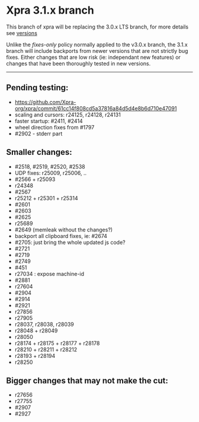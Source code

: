 # Xpra 3.1.x branch
This branch of xpra will be replacing the 3.0.x LTS branch, for more details see [versions](https://github.com/Xpra-org/xpra/wiki/Versions)

Unlike the _fixes-only_ policy normally applied to the v3.0.x branch,
the 3.1.x branch will include backports from newer versions that are not strictly bug fixes.
Either changes that are low risk (ie: independant new features) or changes that have been thoroughly tested in new versions.

---

## Pending testing:
* https://github.com/Xpra-org/xpra/commit/61cc14f808cd5a37816a84d5d4e8b6d710e47091
* scaling and cursors: r24125, r24128, r24131
* faster startup: #2411, #2414
* wheel direction fixes from #1797
* #2902 - stderr part

## Smaller changes:
* #2518, #2519, #2520, #2538
* UDP fixes: r25009, r25006, ..
* #2566 + r25093
* r24348
* #2567
* r25212 + r25301 + r25314
* #2601
* #2603
* #2625
* r25689
* #2649 (memleak without the changes?)
* backport all clipboard fixes, ie: #2674
* #2705: just bring the whole updated js code?
* #2721
* #2719
* #2749
* #451
* r27034 : expose machine-id
* #2881
* r27604
* #2904
* #2914
* #2921
* r27856
* r27905
* r28037, r28038, r28039
* r28048 + r28049
* r28050
* r28174 + r28175 + r28177 + r28178
* r28210 + r28211 + r28212
* r28193 + r28194
* r28250

## Bigger changes that may not make the cut:
* r27656
* r27755
* #2907
* #2927
